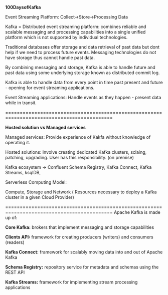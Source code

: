 **100DaysofKafka** 

Event Streaming Platform: Collect->Store->Processing Data

Kafka = Distributed event streaming platform: combines reliable and scalable messaging 
and processing capabilities into a single unified platform
which is not supported by  individual technologies.

Traditional databases offer storage and data retrieval of past data but dont help if we need to process future events.
Messaging technologies do not have storage thus cannot handle past data.

By combining messaging and storage, Kafka is able to handle future and past data using some 
underlying storage known as distributed commit log.

Kafka is able to handle data from every point in time past present and future - opening for event streaming
applications.

Event Streaming applications: Handle events as they happen - present data while in transit.

===========================================================================================

**Hosted solution vs Managed services**

Managed services: Provide experience of Kakfa without knowledge of operating it.

Hosted solutions: Involve creating dedicated Kafka clusters, sclaing, patching, upgrading. 
User has this responsibility. (on premise)

Kafka ecosystem -> Confluent Schema Registry, Kafka Connect, Kafka Streams, ksqlDB, 

Serverless Computing Model:

Compute, Storage and Network ( Resources necessary to deploy a Kafka cluster in a given Cloud Provider)

===========================================================================================
Apache Kafka is made up of:

**Core Kafka:** brokers that implement messaging and storage capabilities

**Clients API:** framework for creating producers (writers) and consumers (readers)

**Kafka Connect:** framework for scalably moving data into and out of Apache Kafka

**Schema Registry:** repository service for metadata and schemas using the REST API

**Kafka Streams:** framework for implementing stream processing applications

